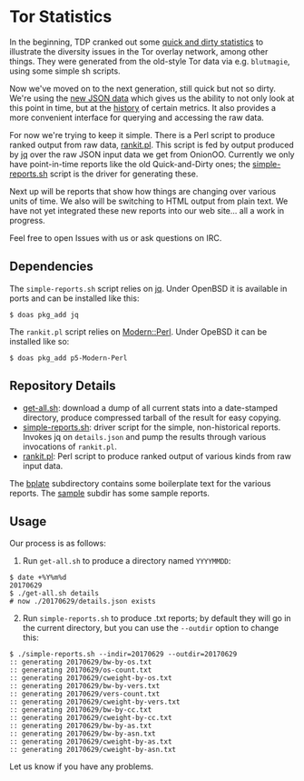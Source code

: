 # Tor Statistics #

In the beginning, TDP cranked out some
[quick and dirty statistics](https://torbsd.github.io/dirty-stats.html)
to illustrate the diversity issues in the Tor overlay network, among
other things.  They were generated from the old-style Tor data via
e.g. `blutmagie`, using some simple sh scripts.

Now we've moved on to the next generation, still quick but not so
dirty.  We're using the
[new JSON data](https://onionoo.torproject.org) which gives us the
ability to not only look at this point in time, but at the
[history](https://onionoo.torproject.org/#history) of certain metrics.
It also provides a more convenient interface for querying and
accessing the raw data.

For now we're trying to keep it simple.  There is a Perl script to
produce ranked output from raw data, [rankit.pl](rankit.pl).  This
script is fed by output produced by
[jq](https://stedolan.github.io/jq/) over the raw JSON input data we
get from OnionOO.  Currently we only have point-in-time reports like
the old Quick-and-Dirty ones; the
[simple-reports.sh](simple-reports.sh) script is the driver for
generating these.

Next up will be reports that show how things are changing over various
units of time.  We also will be switching to HTML output from plain
text.  We have not yet integrated these new reports into our web
site... all a work in progress.

Feel free to open Issues with us or ask questions on IRC.

## Dependencies ##

The `simple-reports.sh` script relies on [jq](https://stedolan.github.io/jq/).
Under OpenBSD it is available in ports and can be installed like this:

```
$ doas pkg_add jq
```

The `rankit.pl` script relies on
[Modern::Perl](https://metacpan.org/pod/Modern::Perl).  Under OpeBSD
it can be installed like so:

```
$ doas pkg_add p5-Modern-Perl
```

## Repository Details ##

* [get-all.sh](get-all.sh): download a dump of all current stats into
a date-stamped directory, produce compressed tarball of the result for
easy copying.
* [simple-reports.sh](simple-reports.sh): driver script for the simple,
non-historical reports.  Invokes jq on `details.json` and pump the
results through various invocations of `rankit.pl`.
* [rankit.pl](rankit.pl): Perl script to produce ranked output of
various kinds from raw input data.

The [bplate](bplate) subdirectory contains some boilerplate text
for the various reports.  The [sample](sample) subdir has some
sample reports.

## Usage ##

Our process is as follows:

1. Run `get-all.sh` to produce a directory named `YYYYMMDD`:

```
$ date +%Y%m%d
20170629
$ ./get-all.sh details
# now ./20170629/details.json exists
```

2. Run `simple-reports.sh` to produce .txt reports; by default
they will go in the current directory, but you can use the `--outdir`
option to change this:

```
$ ./simple-reports.sh --indir=20170629 --outdir=20170629
:: generating 20170629/bw-by-os.txt
:: generating 20170629/os-count.txt
:: generating 20170629/cweight-by-os.txt
:: generating 20170629/bw-by-vers.txt
:: generating 20170629/vers-count.txt
:: generating 20170629/cweight-by-vers.txt
:: generating 20170629/bw-by-cc.txt
:: generating 20170629/cweight-by-cc.txt
:: generating 20170629/bw-by-as.txt
:: generating 20170629/bw-by-asn.txt
:: generating 20170629/cweight-by-as.txt
:: generating 20170629/cweight-by-asn.txt
```

Let us know if you have any problems.
